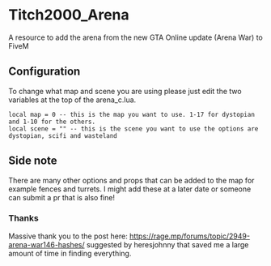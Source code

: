 # Titch2000_Arena
A resource to add the arena from the new GTA Online update (Arena War) to FiveM

## Configuration
To change what map and scene you are using please just edit the two variables at the top of the arena_c.lua.

```
local map = 0 -- this is the map you want to use. 1-17 for dystopian and 1-10 for the others.
local scene = "" -- this is the scene you want to use the options are dystopian, scifi and wasteland
```

## Side note
There are many other options and props that can be added to the map for example fences and turrets. I might add these at a later date or someone can submit a pr that is also fine!

### Thanks
Massive thank you to the post here: https://rage.mp/forums/topic/2949-arena-war146-hashes/ suggested by heresjohnny
that saved me a large amount of time in finding everything.
